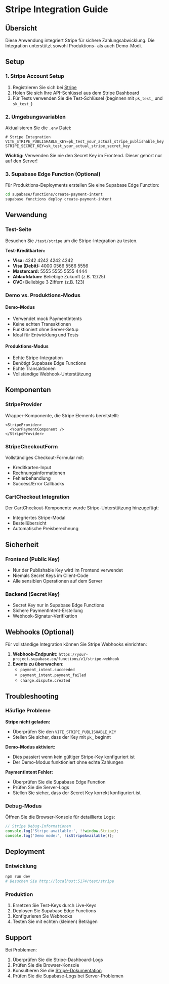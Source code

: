 # Stripe Integration Guide

## Übersicht
Diese Anwendung integriert Stripe für sichere Zahlungsabwicklung. Die Integration unterstützt sowohl Produktions- als auch Demo-Modi.

## Setup

### 1. Stripe Account Setup
1. Registrieren Sie sich bei [Stripe](https://stripe.com)
2. Holen Sie sich Ihre API-Schlüssel aus dem Stripe Dashboard
3. Für Tests verwenden Sie die Test-Schlüssel (beginnen mit `pk_test_` und `sk_test_`)

### 2. Umgebungsvariablen
Aktualisieren Sie die `.env` Datei:

```env
# Stripe Integration
VITE_STRIPE_PUBLISHABLE_KEY=pk_test_your_actual_stripe_publishable_key
STRIPE_SECRET_KEY=sk_test_your_actual_stripe_secret_key
```

**Wichtig:** Verwenden Sie nie den Secret Key im Frontend. Dieser gehört nur auf den Server!

### 3. Supabase Edge Function (Optional)
Für Produktions-Deployments erstellen Sie eine Supabase Edge Function:

```bash
cd supabase/functions/create-payment-intent
supabase functions deploy create-payment-intent
```

## Verwendung

### Test-Seite
Besuchen Sie `/test/stripe` um die Stripe-Integration zu testen.

**Test-Kreditkarten:**
- **Visa:** 4242 4242 4242 4242
- **Visa (Debit):** 4000 0566 5566 5556
- **Mastercard:** 5555 5555 5555 4444
- **Ablaufdatum:** Beliebige Zukunft (z.B. 12/25)
- **CVC:** Beliebige 3 Ziffern (z.B. 123)

### Demo vs. Produktions-Modus

#### Demo-Modus
- Verwendet mock PaymentIntents
- Keine echten Transaktionen
- Funktioniert ohne Server-Setup
- Ideal für Entwicklung und Tests

#### Produktions-Modus
- Echte Stripe-Integration
- Benötigt Supabase Edge Functions
- Echte Transaktionen
- Vollständige Webhook-Unterstützung

## Komponenten

### StripeProvider
Wrapper-Komponente, die Stripe Elements bereitstellt:
```tsx
<StripeProvider>
  <YourPaymentComponent />
</StripeProvider>
```

### StripeCheckoutForm
Vollständiges Checkout-Formular mit:
- Kreditkarten-Input
- Rechnungsinformationen
- Fehlerbehandlung
- Success/Error Callbacks

### CartCheckout Integration
Der CartCheckout-Komponente wurde Stripe-Unterstützung hinzugefügt:
- Integriertes Stripe-Modal
- Bestellübersicht
- Automatische Preisberechnung

## Sicherheit

### Frontend (Public Key)
- Nur der Publishable Key wird im Frontend verwendet
- Niemals Secret Keys im Client-Code
- Alle sensiblen Operationen auf dem Server

### Backend (Secret Key)
- Secret Key nur in Supabase Edge Functions
- Sichere PaymentIntent-Erstellung
- Webhook-Signatur-Verifikation

## Webhooks (Optional)

Für vollständige Integration können Sie Stripe Webhooks einrichten:

1. **Webhook-Endpunkt:** `https://your-project.supabase.co/functions/v1/stripe-webhook`
2. **Events zu überwachen:**
   - `payment_intent.succeeded`
   - `payment_intent.payment_failed`
   - `charge.dispute.created`

## Troubleshooting

### Häufige Probleme

**Stripe nicht geladen:**
- Überprüfen Sie den `VITE_STRIPE_PUBLISHABLE_KEY`
- Stellen Sie sicher, dass der Key mit `pk_` beginnt

**Demo-Modus aktiviert:**
- Dies passiert wenn kein gültiger Stripe-Key konfiguriert ist
- Der Demo-Modus funktioniert ohne echte Zahlungen

**PaymentIntent Fehler:**
- Überprüfen Sie die Supabase Edge Function
- Prüfen Sie die Server-Logs
- Stellen Sie sicher, dass der Secret Key korrekt konfiguriert ist

### Debug-Modus
Öffnen Sie die Browser-Konsole für detaillierte Logs:
```javascript
// Stripe Debug-Informationen
console.log('Stripe available:', !!window.Stripe);
console.log('Demo mode:', !isStripeAvailable());
```

## Deployment

### Entwicklung
```bash
npm run dev
# Besuchen Sie http://localhost:5174/test/stripe
```

### Produktion
1. Ersetzen Sie Test-Keys durch Live-Keys
2. Deployen Sie Supabase Edge Functions
3. Konfigurieren Sie Webhooks
4. Testen Sie mit echten (kleinen) Beträgen

## Support

Bei Problemen:
1. Überprüfen Sie die Stripe-Dashboard-Logs
2. Prüfen Sie die Browser-Konsole
3. Konsultieren Sie die [Stripe-Dokumentation](https://stripe.com/docs)
4. Prüfen Sie die Supabase-Logs bei Server-Problemen
